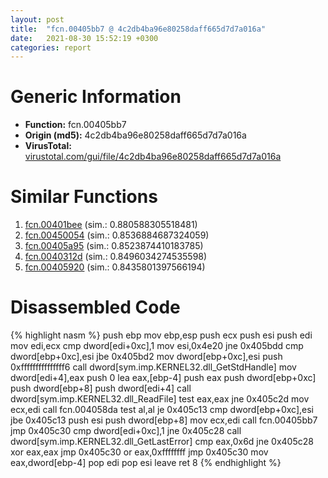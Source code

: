 ```yaml
---
layout: post
title:  "fcn.00405bb7 @ 4c2db4ba96e80258daff665d7d7a016a"
date:   2021-08-30 15:52:19 +0300
categories: report
---
```


# Generic Information
- **Function:** fcn.00405bb7
- **Origin (md5):** 4c2db4ba96e80258daff665d7d7a016a
- **VirusTotal:** [virustotal.com/gui/file/4c2db4ba96e80258daff665d7d7a016a][virustotal_ref]



# Similar Functions

1. [fcn.00401bee][similar_1_ref] (sim.: 0.880588305518481)
2. [fcn.00450054][similar_2_ref] (sim.: 0.8536884687324059)
3. [fcn.00405a95][similar_3_ref] (sim.: 0.8523874410183785)
4. [fcn.0040312d][similar_4_ref] (sim.: 0.8496034274535598)
5. [fcn.00405920][similar_5_ref] (sim.: 0.8435801397566194)


# Disassembled Code

{% highlight nasm %}
push ebp
mov ebp,esp
push ecx
push esi
push edi
mov edi,ecx
cmp dword[edi+0xc],1
mov esi,0x4e20
jne 0x405bdd
cmp dword[ebp+0xc],esi
jbe 0x405bd2
mov dword[ebp+0xc],esi
push 0xfffffffffffffff6
call dword[sym.imp.KERNEL32.dll_GetStdHandle]
mov dword[edi+4],eax
push 0
lea eax,[ebp-4]
push eax
push dword[ebp+0xc]
push dword[ebp+8]
push dword[edi+4]
call dword[sym.imp.KERNEL32.dll_ReadFile]
test eax,eax
jne 0x405c2d
mov ecx,edi
call fcn.004058da
test al,al
je 0x405c13
cmp dword[ebp+0xc],esi
jbe 0x405c13
push esi
push dword[ebp+8]
mov ecx,edi
call fcn.00405bb7
jmp 0x405c30
cmp dword[edi+0xc],1
jne 0x405c28
call dword[sym.imp.KERNEL32.dll_GetLastError]
cmp eax,0x6d
jne 0x405c28
xor eax,eax
jmp 0x405c30
or eax,0xffffffff
jmp 0x405c30
mov eax,dword[ebp-4]
pop edi
pop esi
leave 
ret 8
{% endhighlight %}


[similar_1_ref]: /report/fcn.00401bee@5f763449465a14d1cdb5ea67e2f984d0
[similar_2_ref]: /report/fcn.00450054@9c2b894b84f59672d8be2e984066f76f
[similar_3_ref]: /report/fcn.00405a95@4c2db4ba96e80258daff665d7d7a016a
[similar_4_ref]: /report/fcn.0040312d@73677cb40830e94fbfb5483ff33e40b9
[similar_5_ref]: /report/fcn.00405920@4c2db4ba96e80258daff665d7d7a016a
[virustotal_ref]: https://www.virustotal.com/gui/file/4c2db4ba96e80258daff665d7d7a016a